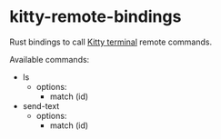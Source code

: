# kitty-remote-bindings

Rust bindings to call [Kitty terminal](https://sw.kovidgoyal.net/kitty/) remote commands.

Available commands:

- ls
	- options:
		- match (id)
- send-text
	- options:
		- match (id)
